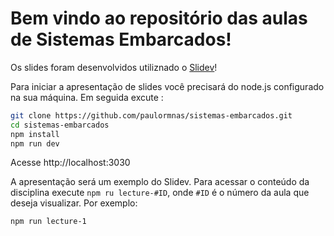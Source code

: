 # Bem vindo ao repositório das aulas de Sistemas Embarcados!

Os slides foram desenvolvidos utiliznado o [Slidev](https://github.com/slidevjs/slidev)!

Para iniciar a apresentação de slides você precisará do node.js configurado na sua máquina. Em seguida excute :

```bash
git clone https://github.com/paulormnas/sistemas-embarcados.git
cd sistemas-embarcados
npm install
npm run dev
```

Acesse http://localhost:3030

A apresentação será um exemplo do Slidev. Para acessar o conteúdo da disciplina execute `npm ru lecture-#ID`, onde `#ID` é o número da aula que deseja visualizar. Por exemplo:

```bash
npm run lecture-1
```